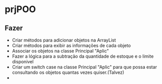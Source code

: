# prjPOO


## Fazer
- Criar métodos para adicionar objetos na ArrayList
- Criar métodos para exibir as informações de cada objeto
- Associar os objetos na classe Principal "Aplic"
- Fazer a lógica para a subtração da quantidade de estoque e o limite disponivel
- Criar um switch case na classe Principal "Aplic" para que possa estar consultando os objetos quantas vezes quiser.(Talvez)
-
